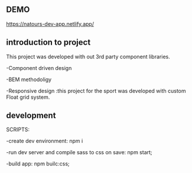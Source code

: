 <!-- <img src="https://github.com/LazyAnTT/natour-dev-app/blob/master/public/intro.JPG" style="width:700px;" /> -->

## DEMO
https://natours-dev-app.netlify.app/

## introduction to project
This project was developed with out 3rd party component libraries. 

-Component driven design

-BEM methodoligy

-Responsive design :this project for the sport was developed with custom Float grid system. 


## development

SCRIPTS:

-create dev environment:
npm i

-run dev server and compile sass to css on save:
npm start;


-build app: 
npm builc:css;


